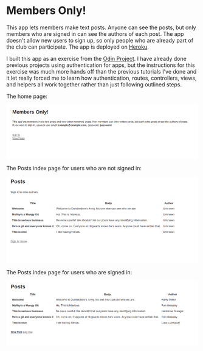 # Members Only!

This app lets members make text posts. Anyone can see the posts, but only members who are signed in can see the authors of each post. The app doesn't allow new users to sign up, so only people who are already part of the club can participate. The app is deployed on [Heroku](https://langenfeld-members-only.herokuapp.com/).

I built this app as an exercise from the [Odin Project](http://www.theodinproject.com/courses/ruby-on-rails/lessons/authentication). I have already done previous projects using authentication for apps, but the instructions for this exercise was much more hands off than the previous tutorials I've done and it let really forced me to learn how authentication, routes, controllers, views, and helpers all work together rather than just following outlined steps.

The home page:

![alt-text](https://github.com/SamuelLangenfeld/members_only/blob/master/app/assets/images/members-home.png?raw=true)

The Posts index page for users who are not signed in:

![alt-text](https://github.com/SamuelLangenfeld/members_only/blob/master/app/assets/images/members-posts.png?raw=true)

The Posts index page for users who are signed in:

![alt-text](https://github.com/SamuelLangenfeld/members_only/blob/master/app/assets/images/members-posts-signed-in.png?raw=true)

